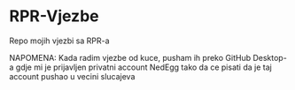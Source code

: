 # RPR-Vjezbe
Repo mojih vjezbi sa RPR-a

NAPOMENA:
Kada radim vjezbe od kuce, pusham ih preko GitHub Desktop-a gdje mi je prijavljen privatni account NedEgg tako da ce pisati da je taj account pushao u vecini slucajeva

